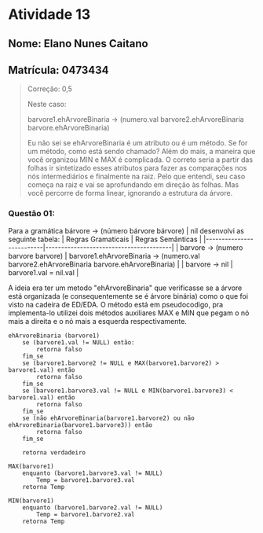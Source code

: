 # Atividade 13
## Nome: Elano Nunes Caitano
## Matrícula: 0473434
> Correção: 0,5
> 
> Neste caso:
> 
> barvore1.ehArvoreBinaria -> (numero.val barvore2.ehArvoreBinaria barvore.ehArvoreBinaria)
> 
> Eu não sei se ehArvoreBinaria é um atributo ou é um método. Se for um método, como está sendo chamado?
> Além do mais, a maneira que você organizou MIN e MAX é complicada. O correto seria a partir das folhas ir sintetizado esses atributos para fazer
> as comparações nos nós intermediários e finalmente na raiz. Pelo que entendi, seu caso começa na raiz e vai se aprofundando em direção às folhas.
> Mas você percorre de forma linear, ignorando a estrutura da árvore.

### Questão 01:

Para a gramática bárvore -> (número bárvore bárvore) | nil desenvolvi as seguinte tabela:
| Regras Gramaticais       | Regras Semânticas                      |
|--------------------------|----------------------------------------|
| barvore -> (numero barvore barvore)        | barvore1.ehArvoreBinaria -> (numero.val barvore2.ehArvoreBinaria barvore.ehArvoreBinaria)         |
| barvore -> nil     | barvore1.val = nil.val     |

A ideia era ter um metodo "ehArvoreBinaria" que verificasse se a árvore está organizada (e consequentemente se é árvore binária) como o que foi visto na cadeira de ED/EDA.
O método está em pseudocodigo, pra implementa-lo utilizei dois métodos auxiliares MAX e MIN que pegam o nó mais a direita e o nó mais a esquerda respectivamente. 

~~~~
ehArvoreBinaria (barvore1)
	se (barvore1.val != NULL) então:
		retorna falso
	fim_se
	se (barvore1.barvore2 != NULL e MAX(barvore1.barvore2) > barvore1.val) então
		retorna falso
	fim_se
	se (barvore1.barvore3.val != NULL e MIN(barvore1.barvore3) < barvore1.val) então
		retorna falso
	fim_se
	se (não ehArvoreBinaria(barvore1.barvore2) ou não ehArvoreBinaria(barvore1.barvore3)) então
		retorna falso
	fim_se

	retorna verdadeiro

MAX(barvore1)
	enquanto (barvore1.barvore3.val != NULL)
		Temp = barvore1.barvore3.val 
	retorna Temp

MIN(barvore1)
	enquanto (barvore1.barvore2.val != NULL)
		Temp = barvore1.barvore2.val 
	retorna Temp
~~~~
